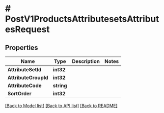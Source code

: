 # # PostV1ProductsAttributesetsAttributesRequest


## Properties 


Name | Type | Description | Notes
------------ | ------------- | ------------- | -------------
**AttributeSetId**| **int32** |   |
**AttributeGroupId**| **int32** |   |
**AttributeCode**| **string** |   |
**SortOrder**| **int32** |   |


[[Back to Model list]](../../README.md#models) [[Back to API list]](../../README.md#endpoints) [[Back to README]](../../README.md)

